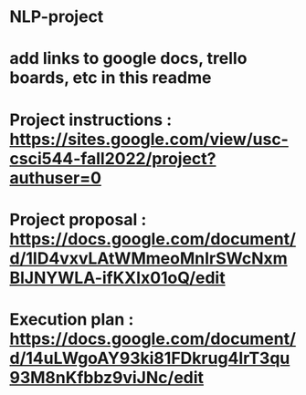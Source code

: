 # NLP-project

# add links to google docs, trello boards, etc in this readme 

# Project instructions : https://sites.google.com/view/usc-csci544-fall2022/project?authuser=0

# Project proposal : https://docs.google.com/document/d/1ID4vxvLAtWMmeoMnIrSWcNxmBlJNYWLA-ifKXIx01oQ/edit

# Execution plan : https://docs.google.com/document/d/14uLWgoAY93ki81FDkrug4IrT3qu93M8nKfbbz9viJNc/edit

# 